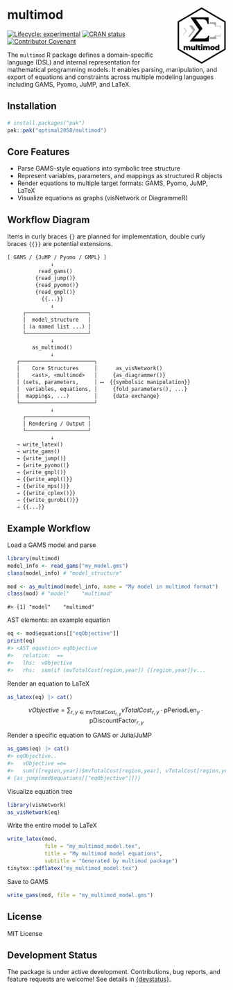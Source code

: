 
<!-- README.md is generated from README.Rmd. Please edit that file -->

# multimod <img src="man/figures/logo.png" align="right" height="130"/>

<!-- badges: start -->

[![Lifecycle:
experimental](https://img.shields.io/badge/lifecycle-experimental-orange.svg)](https://lifecycle.r-lib.org/articles/stages.html#experimental)
[![CRAN
status](https://www.r-pkg.org/badges/version/multimod)](https://CRAN.R-project.org/package=multimod)
[![Contributor
Covenant](https://img.shields.io/badge/Contributor%20Covenant-2.1-4baaaa.svg)](code_of_conduct.md)
<!-- badges: end -->

The `multimod` R package defines a domain-specific language (DSL) and
internal representation for mathematical programming models. It enables
parsing, manipulation, and export of equations and constraints across
multiple modeling languages including GAMS, Pyomo, JuMP, and LaTeX.

## Installation

``` r
# install.packages("pak")
pak::pak("optimal2050/multimod")
```

## Core Features

- Parse GAMS-style equations into symbolic tree structure
- Represent variables, parameters, and mappings as structured R objects
- Render equations to multiple target formats: GAMS, Pyomo, JuMP, LaTeX
- Visualize equations as graphs (visNetwork or DiagrammeR)

## Workflow Diagram

Items in curly braces `{}` are planned for implementation, double curly
braces `{{}}` are potential extensions.

``` text
[ GAMS / {JuMP / Pyomo / GMPL} ]
              ↓
          read_gams()
         {read_jump()}
         {read_pyomo()}
         {read_gmpl()}
           {{...}}
              ↓
     ┌────────────────────┐
     │  model_structure   │
     │ (a named list ...) │
     └────────────────────┘
              ↓
        as_multimod()
              ↓
   ┌────────────────────────┐
   │    Core Structures     │      as_visNetwork() 
   │    <ast>, <multimod>   │     {as_diagrammer()} 
   │ (sets, parameters,     │ ⟷  {{symbolsic manipulation}}  
   │  variables, equations, │     {fold_parameters(), ...}
   │  mappings, ...)        │     {data exchange}
   └────────────────────────┘
              ↓
     ┌────────────────────┐
     │ Rendering / Output │
     └────────────────────┘
              ↓
   → write_latex()
   → write_gams()
   → {write_jump()}
   → {write_pyomo()}
   → {write_gmpl()}
   → {{write_ampl()}}
   → {{write_mps()}}
   → {{write_cplex()}}
   → {{write_gurobi()}}
   → {{...}}
```

## Example Workflow

Load a GAMS model and parse

``` r
library(multimod)
model_info <- read_gams("my_model.gms")
class(model_info) # "model_structure"
```

``` r
mod <- as_multimod(model_info, name = "My model in multimod format")
class(mod) # "model"    "multimod"
```

    #> [1] "model"    "multimod"

AST elements: an example equation

``` r
eq <- mod$equations[["eqObjective"]]
print(eq)
#> <AST equation> eqObjective
#>   relation:  == 
#>   lhs:  vObjective 
#>   rhs:  sum(if (mvTotalCost[region,year]) {[region,year]}v...
```

Render an equation to LaTeX

``` r
as_latex(eq) |> cat()
```

$$
\textit{vObjective} = \sum_{{r,y} \in \textsf{mvTotalCost}_{r,y}} {\textit{vTotalCost}_{r,y}  \cdot  \textsf{pPeriodLen}_{y}  \cdot  \textsf{pDiscountFactor}_{r,y}}
$$

Render a specific equation to GAMS or Julia/JuMP

``` r
as_gams(eq) |> cat()
#> eqObjective..
#>   vObjective =e=
#>   sum(([region,year])$mvTotalCost[region,year], vTotalCost[region,year] * pPeriodLen[year] * pDiscountFactor[region,year]);
# {as_jump(mod$equations[["eqObjective"]])}
```

Visualize equation tree

``` r
library(visNetwork)
as_visNetwork(eq)
```

Write the entire model to LaTeX

``` r
write_latex(mod, 
            file = "my_multimod_model.tex",
            title = "My multimod model equations",
            subtitle = "Generated by multimod package")
tinytex::pdflatex("my_multimod_model.tex")
```

Save to GAMS

``` r
write_gams(mod, file = "my_multimod_model.gms")
```

## License

MIT License

## Development Status

The package is under active development. Contributions, bug reports, and
feature requests are welcome! See details in
[{devstatus}](articles/roadmap.html).
